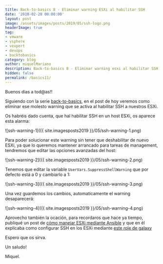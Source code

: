 ```yaml
---
title: Back-to-basics 8 - Eliminar warning ESXi al habilitar SSH
date: '2018-02-28 00:00:00'
layout: post
image: /assets/images/posts/2019/05/ssh-logo.png
headerImage: true
tag:
- vmware
- vsphere
- vexpert
- devops
- backtobasics
category: blog
author: miquelMariano
description: Back-to-basics 8 - Eliminar warning esxi al habilitar SSH
hidden: false
permalink: /basics11/
---
```


Buenos dias a tod@as!!

Siguiendo con la serie [back-to-basics](https://miquelmariano.github.io/tags/#backtobasics), en el post de hoy veremos como eliminar ese molesto warning que se activa al habilitar SSH a nuestros ESXi.

Os habréis dado cuenta, que hal habilitar SSH en un host ESXi, os aparece esta alarma:

![ssh-warning-1]({{ site.imagesposts2019 }}/05/ssh-warning-1.png)

Para poder solucionar este warning sin tener que deshabilitar de nuevo ESXi, ya que lo queremos mantener arrancado para tareas de management, tendremos que editar las opciones avanzadas del host:

![ssh-warning-2]({{ site.imagesposts2019 }}/05/ssh-warning-2.png)

Tenemos que editar la variable `UserVars.SuppressShellWarning` que por defecto está a 0 y cambiarlo a 1:

![ssh-warning-3]({{ site.imagesposts2019 }}/05/ssh-warning-3.png)

Una vez guardemos los cambios, automaticamente el warning desaparecerá:

![ssh-warning-4]({{ site.imagesposts2019 }}/05/ssh-warning-4.png)

Aprovecho también la ocación, para recordaros que hace ya tiempo, publiqué un post de [cómo manejar ESXi mediante Ansible](https://miquelmariano.github.io/2017/07/esxi-configuration-with-ansible) y que en él explicaba como configurar SSH en los ESXi mediante [este role de galaxy](https://galaxy.ansible.com/miquelMariano/ESXi_ssh)

Espero que os sirva.

Un saludo!

Miquel.


